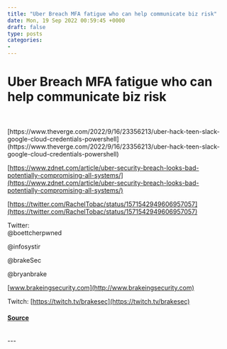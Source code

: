 ```yaml
---
title: "Uber Breach MFA fatigue who can help communicate biz risk"
date: Mon, 19 Sep 2022 00:59:45 +0000
draft: false
type: posts
categories: 
- 
---
```

# Uber Breach MFA fatigue who can help communicate biz risk

<br/>

<br/>
[https://www.theverge.com/2022/9/16/23356213/uber-hack-teen-slack-google-cloud-credentials-powershell](https://www.theverge.com/2022/9/16/23356213/uber-hack-teen-slack-google-cloud-credentials-powershell)

[https://www.zdnet.com/article/uber-security-breach-looks-bad-potentially-compromising-all-systems/](https://www.zdnet.com/article/uber-security-breach-looks-bad-potentially-compromising-all-systems/)

[https://twitter.com/RachelTobac/status/1571542949606957057](https://twitter.com/RachelTobac/status/1571542949606957057)

Twitter:  
@boettcherpwned

@infosystir

@brakeSec

@bryanbrake

[www.brakeingsecurity.com](http://www.brakeingsecurity.com)

Twitch: [https://twitch.tv/brakesec](https://twitch.tv/brakesec)

#### [Source](http://brakeingsecurity.com/uber-breach-mfa-fatigue-who-can-help-communicate-biz-risk)

<br/>
---
